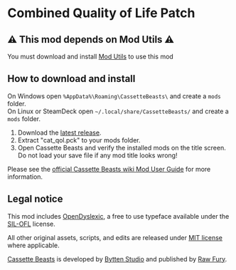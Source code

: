 # Combined Quality of Life Patch

## ⚠️ This mod depends on Mod Utils ⚠️

You must download and install [Mod Utils](https://github.com/Yukitty/CassetteBeasts-cat-modutils) to use this mod

## How to download and install

On Windows open `%AppData%\Roaming\CassetteBeasts\` and create a `mods` folder.<br>
On Linux or SteamDeck open `~/.local/share/CassetteBeasts/` and create a `mods` folder.

1. Download the [latest release](https://github.com/Yukitty/CassetteBeasts-cat-qol/releases/latest).
2. Extract "cat_qol.pck" to your mods folder.
3. Open Cassette Beasts and verify the installed mods on the title screen.<br>Do not load your save file if any mod title looks wrong!

Please see the [official Cassette Beasts wiki Mod User Guide](https://wiki.cassettebeasts.com/wiki/Modding/Mod_User_Guide) for more information.

## Legal notice

This mod includes [OpenDyslexic](https://opendyslexic.org/), a free to use typeface available under the [SIL-OFL](OFL.txt) license.

All other original assets, scripts, and edits are released under [MIT license](LICENSE.txt) where applicable.

[Cassette Beasts](https://www.cassettebeasts.com/) is developed by [Bytten Studio](https://bytten-studio.com/) and published by [Raw Fury](https://rawfury.com/).

